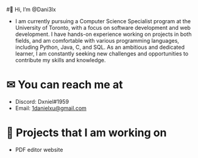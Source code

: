 #👋 Hi, I’m @Dani3lx
- I am currently pursuing a Computer Science Specialist program at the University of Toronto, with a focus on software development and web development. I have hands-on experience working on projects in both fields, and am comfortable with various programming languages, including Python, Java, C, and SQL. As an ambitious and dedicated learner, I am constantly seeking new challenges and opportunities to contribute my skills and knowledge.

# ✉ You can reach me at
- Discord: Dxniel#1959
- Email: 1danielxu@gmail.com

# 💼 Projects that I am working on
- PDF editor website
